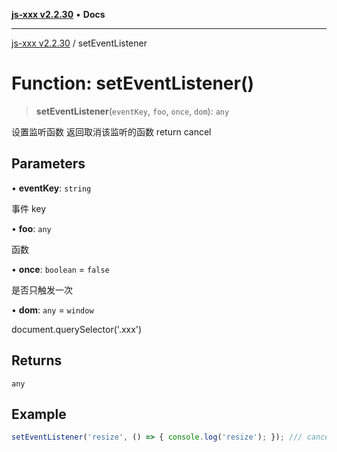 [**js-xxx v2.2.30**](../README.md) • **Docs**

***

[js-xxx v2.2.30](../README.md) / setEventListener

# Function: setEventListener()

> **setEventListener**(`eventKey`, `foo`, `once`, `dom`): `any`

设置监听函数
返回取消该监听的函数 return cancel

## Parameters

• **eventKey**: `string`

事件 key

• **foo**: `any`

函数

• **once**: `boolean` = `false`

是否只触发一次

• **dom**: `any` = `window`

document.querySelector<HTMLDivElement>('.xxx')

## Returns

`any`

## Example

```ts
setEventListener('resize', () => { console.log('resize'); }); /// cancel 当前 listener 的 function
```
